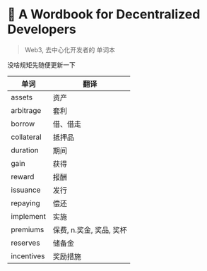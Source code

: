# 📒 A Wordbook for Decentralized Developers
> Web3, 去中心化开发者的 单词本 

没啥规矩先随便更新一下

|单词|翻译|
|---|---|
|assets|资产|
|arbitrage|套利|
|borrow|借、借走|
|collateral|抵押品|
|duration|期间|
|gain|获得|
|reward|报酬|
|issuance|发行|
|repaying|偿还|
|implement|实施|
|premiums|保费, n.奖金, 奖品, 奖杯|
|reserves|储备金|
|incentives|奖励措施|
